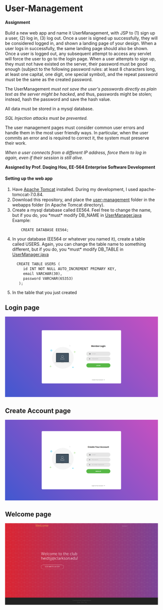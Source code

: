 # User-Management
<h4>Assignment</h4>
Build a new web app and name it UserManagement, with JSP to (1) sign up a user, (2) log in, (3) log out. Once a user is signed up successfully, they will be considered logged in, and shown a landing page of your design. When a user logs in successfully, the same landing page should also be shown. Once a user is logged out, any subsequent attempt to access any servlet will force the user to go to the login page. When a user attempts to sign up, they must not have existed on the server, their password must be good enough (subject to the following password rules: at least 8 characters long, at least one capital, one digit, one special symbol), and the repeat password must be the same as the created password. 

The UserManagement *must not save the user's passwords directly as plain text as the server might be hacked*, and thus, passwords might be stolen; instead, hash the password and save the hash value.

All data must be stored in a mysql database.

*SQL Injection attacks must be prevented.*

The user management pages must consider common user errors and handle them in the most user friendly ways. In particular, when the user commits an error and is required to correct it, the system must preserve their work.

*When a user connects from a different IP address, force them to log in again, even if their session is still alive.*

<strong>Assigned by Prof. Daqing Hou, EE-564 Enterprise Software Development</strong>

<h4>Setting up the web app</h4>
<ol type="1">
  <li>Have <a href="http://tomcat.apache.org/">Apache Tomcat</a> installed. During my development, I used apache-tomccat-7.0.84.</li>
  <li>Download this repository, and place the <a href="user-management">user-management</a> folder in the webapps folder (in Apache Tomcat directory).</li>
  <li>Create a mysql database called EE564. Feel free to change the name, but if you do, you *must* modify DB_NAME in 
    <a href="user-management/WEB-INF/classes/UserManager/UserManager.java">UserManager.java</a>
    <br>Example: 

~~~~
    CREATE DATABASE EE564;
~~~~
    
  </li>
  <li>In your database (EE564 or whatever you named it), create a table called USERS. Again, you can change the table name to something different, but if you do, you *must* modify DB_TABLE in <a href="user-management/WEB-INF/classes/UserManager/UserManager.java">UserManager.java</a> </li>  
 
 ~~~~
   CREATE TABLE USERS (
      id INT NOT NULL AUTO_INCREMENT PRIMARY KEY, 
      email VARCHAR(30),
      password VARCHAR(65353)
    );
~~~~
  
  <li>In the table that you just created</li>
</ol>  

<h2>Login page</h2>
<img src="AppPhotos/signin.png" alt="Login Page">

<h2>Create Account page</h2>
<img src="AppPhotos/signup.png" alt="Create Account Page">

<h2>Welcome page</h2>
<img src="AppPhotos/welcome.png" alt="Welcome Page">

